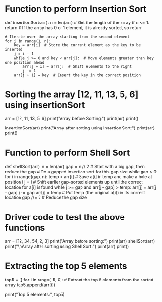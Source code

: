 # Function to perform Insertion Sort
def insertionSort(arr):
    n = len(arr)  # Get the length of the array
    if n <= 1:
        return  # If the array has 0 or 1 element, it is already sorted, so return
    
    # Iterate over the array starting from the second element
    for i in range(1, n):
        key = arr[i]  # Store the current element as the key to be inserted
        j = i - 1
        while j >= 0 and key < arr[j]:  # Move elements greater than key one position ahead
            arr[j + 1] = arr[j]  # Shift elements to the right
            j -= 1
        arr[j + 1] = key  # Insert the key in the correct position

# Sorting the array [12, 11, 13, 5, 6] using insertionSort
arr = [12, 11, 13, 5, 6]
print("Array before Sorting:")
print(arr)
print()

insertionSort(arr)
print("Array after sorting using Insertion Sort:")
print(arr)
print()

# Function to perform Shell Sort
def shellSort(arr):
    n = len(arr)
    gap = n // 2  # Start with a big gap, then reduce the gap
    # Do a gapped insertion sort for this gap size
    while gap > 0:
        for i in range(gap, n):
            temp = arr[i]  # Save a[i] in temp and make a hole at position i
            j = i
            # Shift earlier gap-sorted elements up until the correct location for a[i] is found
            while j >= gap and arr[j - gap] > temp:
                arr[j] = arr[j - gap]
                j -= gap
            arr[j] = temp  # Put temp (the original a[i]) in its correct location
        gap //= 2  # Reduce the gap size

# Driver code to test the above functions
arr = [12, 34, 54, 2, 3]
print("Array before sorting:")
print(arr)
shellSort(arr)
print("\nArray after sorting using Shell Sort:")
print(arr)
print()

# Extracting the top 5 elements
top5 = []
for i in range(-5, 0):  # Extract the top 5 elements from the sorted array
    top5.append(arr[i])

print("Top 5 elements:", top5)
